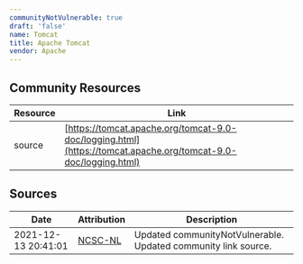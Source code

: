 ```yaml
---
communityNotVulnerable: true
draft: 'false'
name: Tomcat
title: Apache Tomcat
vendor: Apache
---
```



## Community Resources
| Resource | Link |
| --- | --- |
| source | [https://tomcat.apache.org/tomcat-9.0-doc/logging.html](https://tomcat.apache.org/tomcat-9.0-doc/logging.html) |


## Sources
| Date | Attribution | Description |
| --- | --- | --- |
| 2021-12-13 20:41:01 | [NCSC-NL](https://github.com/NCSC-NL/log4shell/blob/main/software/README.md) | Updated communityNotVulnerable. Updated community link source.  |
